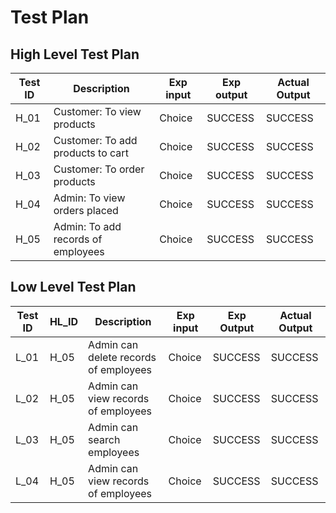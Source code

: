 # Test Plan 

##  High Level Test Plan

|**Test ID**|**Description**|**Exp input**|**Exp output**|**Actual Output**|
|----|----|----|---|---|
|H_01| Customer: To view products| Choice	|SUCCESS|	SUCCESS
|H_02| Customer: To add products to cart|	Choice|	SUCCESS|	SUCCESS
|H_03| Customer: To order products |	Choice|	SUCCESS|	SUCCESS
|H_04| Admin: To view orders placed|	Choice|	SUCCESS|	SUCCESS
|H_05| Admin: To add records of employees|	Choice|SUCCESS|	SUCCESS
## Low Level Test Plan

|**Test ID**|**HL_ID**|**Description**|**Exp input**|**Exp Output**|**Actual Output**|
|---|---|---|---|---|---|
|L_01|	H_05|	Admin can delete records of employees|Choice|	SUCCESS|	SUCCESS
|L_02|	H_05|	Admin can view records of employees|Choice	|	SUCCESS|	SUCCESS
|L_03|	H_05|	Admin can search employees|Choice	|SUCCESS|	SUCCESS
|L_04|	H_05|	Admin can view records of employees|Choice |	SUCCESS|	SUCCESS

